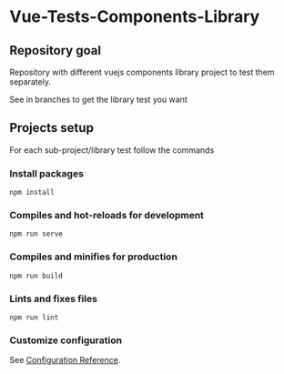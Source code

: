 # Vue-Tests-Components-Library

## Repository goal

Repository with different vuejs components library project to test them separately.

See in branches to get the library test you want

## Projects setup
For each sub-project/library test follow the commands

### Install packages 
```
npm install
```

### Compiles and hot-reloads for development
```
npm run serve
```

### Compiles and minifies for production
```
npm run build
```

### Lints and fixes files
```
npm run lint
```

### Customize configuration
See [Configuration Reference](https://cli.vuejs.org/config/).
